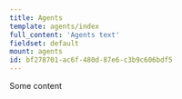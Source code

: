 ```yaml
---
title: Agents
template: agents/index
full_content: 'Agents text'
fieldset: default
mount: agents
id: bf278701-ac6f-480d-87e6-c3b9c606bdf5
---
```

Some content